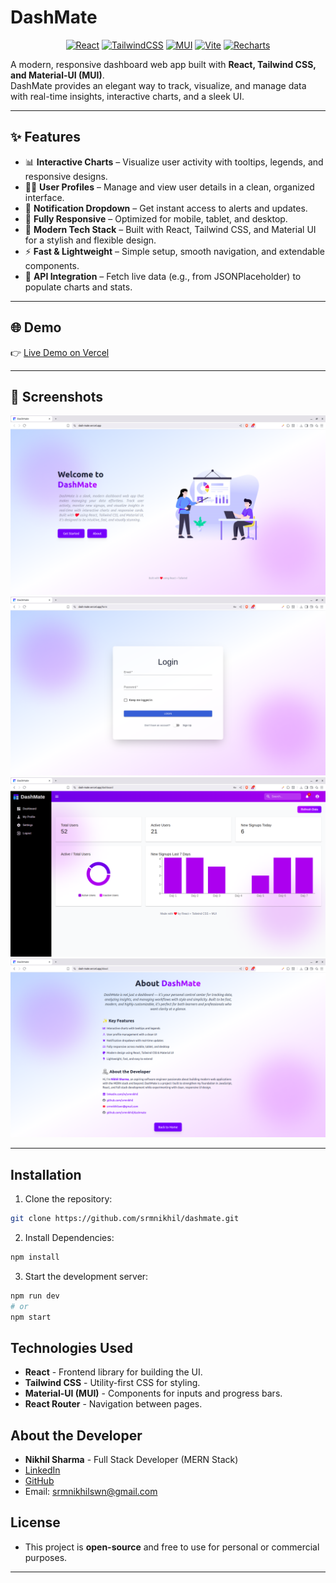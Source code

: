 # DashMate  

<p align="center">
  <a href="https://react.dev/"><img src="https://img.shields.io/badge/React-20232A?logo=react&logoColor=61DAFB" alt="React"/></a>
  <a href="https://tailwindcss.com/"><img src="https://img.shields.io/badge/Tailwind_CSS-38B2AC?logo=tailwind-css&logoColor=white" alt="TailwindCSS"/></a>
  <a href="https://mui.com/"><img src="https://img.shields.io/badge/MUI-007FFF?logo=mui&logoColor=white" alt="MUI"/></a>
  <a href="https://vitejs.dev/"><img src="https://img.shields.io/badge/Vite-646CFF?logo=vite&logoColor=white" alt="Vite"/></a>
  <a href="https://recharts.org/"><img src="https://img.shields.io/badge/Recharts-FF6F61?logo=chart-line&logoColor=white" alt="Recharts"/></a>
</p>

A modern, responsive dashboard web app built with **React, Tailwind CSS, and Material-UI (MUI)**.  
DashMate provides an elegant way to track, visualize, and manage data with real-time insights, interactive charts, and a sleek UI.  

---

## ✨ Features  

- 📊 **Interactive Charts** – Visualize user activity with tooltips, legends, and responsive designs.  
- 🧑‍🎨 **User Profiles** – Manage and view user details in a clean, organized interface.  
- 🔔 **Notification Dropdown** – Get instant access to alerts and updates.  
- 📱 **Fully Responsive** – Optimized for mobile, tablet, and desktop.  
- 🎨 **Modern Tech Stack** – Built with React, Tailwind CSS, and Material UI for a stylish and flexible design.  
- ⚡ **Fast & Lightweight** – Simple setup, smooth navigation, and extendable components.  
- 🔄 **API Integration** – Fetch live data (e.g., from JSONPlaceholder) to populate charts and stats.  

---

## 🌐 Demo  

👉 [Live Demo on Vercel](https://dash-mate.vercel.app)  

---

## 📸 Screenshots  

[![Home Page](src/assets/screenshots/home.png)](https://dash-mate.vercel.app) [![Login Page](src/assets/screenshots/login.png)](https://dash-mate.vercel.app/login) [![Dashboard](src/assets/screenshots/dashboard.png)](https://dash-mate.vercel.app/dashboard) [![About Page](src/assets/screenshots/about.png)](https://dash-mate.vercel.app/about)

---

## Installation

1. Clone the repository:

```bash
git clone https://github.com/srmnikhil/dashmate.git
```

2. Install Dependencies:
```bash
npm install
```

3. Start the development server:
```bash
npm run dev
# or
npm start
```


## Technologies Used
- **React** - Frontend library for building the UI.
- **Tailwind CSS** - Utility-first CSS for styling.
- **Material-UI (MUI)** - Components for inputs and progress bars.
- **React Router** - Navigation between pages.

## About the Developer
- **Nikhil Sharma** - Full Stack Developer (MERN Stack)
- [LinkedIn](https://linkedin.com/in/srmnikhil)
- [GitHub](https://github.com/srmnikhil)
- Email: srmnikhilswn@gmail.com

## License
- This project is **open-source** and free to use for personal or commercial purposes.

---
